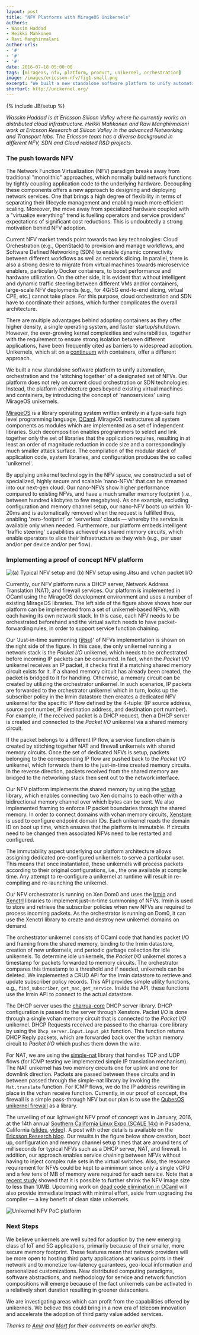 ```yaml
---
layout: post
title: "NFV Platforms with MirageOS Unikernels"
authors: 
- Wassim Haddad
- Heikki Mahkonen
- Ravi Manghirmalani
author-urls: 
- '#'
- '#'
- '#'
date: 2016-07-18 05:00:00
tags: [mirageos, nfv, platform, product, unikernel, orchestration]
image: /images/ericsson-nfv/fig1-small.png
excerpt: "We built a new standalone software platform to unify automation, orchestration and the 'stitching together' of a designated set of NFVs. Our platform does not rely on current cloud orchestration or SDN technologies. Instead, the platform architecture goes beyond existing virtual machines and containers, by introducing the concept of 'nanoservices' using MirageOS unikernels."
shorturl: http://unikernel.org/
---
```

{% include JB/setup %}

*Wassim Haddad is at Ericsson Silicon Valley where he currently works on
distributed cloud infrastructure. Heikki Mahkonen and Ravi Manghirmalani work
at Ericsson Research at Silicon Valley in the advanced Networking and
Transport labs. The Ericsson team has a diverse background in different NFV,
SDN and Cloud related R&D projects.*

### The push towards NFV

The Network Function Virtualization (NFV) paradigm breaks away from
traditional "monolithic" approaches, which normally build network functions by
tightly coupling application code to the underlying hardware. Decoupling these
components offers a new approach to designing and deploying network services.
One that brings a high degree of flexibility in terms of separating their
lifecycle management and enabling much more efficient scaling.
Moreover, the move away from specialized hardware coupled with a "virtualize
everything" trend is fuelling operators and service providers' expectations of
significant cost reductions. This is undoubtedly a strong motivation behind
NFV adoption. 

Current NFV market trends point towards two key technologies: Cloud
Orchestration (e.g., OpenStack) to provision and manage workflows, and Software
Defined Networking (SDN) to enable dynamic connectivity between different
workflows as well as network slicing. In parallel, there is also a strong
desire to migrate from virtual machines towards microservice enablers,
particularly Docker containers, to boost performance and hardware utilization.
On the other side, it is evident that without intelligent and dynamic traffic
steering between different VMs and/or containers, large-scale NFV deployments
(e.g., for 4G/5G end-to-end slicing, virtual CPE, etc.) cannot take place. For
this purpose, cloud orchestration and SDN have to coordinate their actions,
which further complicates the overall architecture. 

There are multiple advantages behind adopting containers as they offer higher
density, a single operating system, and faster startup/shutdown. However, the
ever-growing kernel complexities and vulnerabilities, together with the
requirement to ensure strong isolation between different applications, have
been frequently cited as barriers to widespread adoption.
Unikernels, which sit on a [continuum][] with containers,
offer a different approach.

We built a new standalone software platform to unify automation, orchestration
and the 'stitching together' of a designated set of NFVs. Our
platform does not rely on current cloud orchestration or SDN technologies.
Instead, the platform architecture goes beyond existing virtual machines and
containers, by introducing the concept of 'nanoservices' using MirageOS
unikernels.

[MirageOS][] is a library operating system written entirely in a type-safe high
level programming language, [OCaml][].
MirageOS restructures all system components as modules which are implemented
as a set of independent libraries. Such decomposition enables programmers to
select and link together only the set of libraries that the application
requires, resulting in at least an order of magnitude reduction in code size
and a correspondingly much smaller attack surface. The compilation of the
modular stack of application code, system libraries, and configuration
produces the so called 'unikernel'.

By applying unikernel technology in the NFV space, we constructed a set of
specialized, highly secure and scalable 'nano-NFVs' that can be streamed into
our next-gen cloud. Our nano-NFVs show higher performance compared to
existing NFVs, and have a much smaller memory footprint (i.e., between hundred
kilobytes to few megabytes). As one example, excluding configuration and
memory channel setup, our nano-NFV boots up within 10-20ms and is
automatically removed when the request is fulfilled thus, enabling
'zero-footprint' or 'serverless' clouds — whereby the service is available
only when needed. Furthermore, our platform embeds intelligent 'traffic
steering' capabilities achieved via shared memory circuits, which enable
operators to slice their infrastructure as they wish (e.g., per user and/or
per device and/or per flow).

### Implementing a proof of concept NFV platform

![(a) Typical NFV setup and (b) NFV setup using Jitsu and vchan packet I/O]({{BASE_PATH}}/images/ericsson-nfv/fig1.png)

Currently, our NFV platform runs a DHCP server, Network Address
Translation (NAT), and firewall services. Our platform is implemented in OCaml
using the MirageOS development environment and uses a number of existing
MirageOS libraries. The left side of the figure above shows how our platform
can be implemented from a set of unikernel-based NFVs, with each having its own
network stack. In this case, each NFV needs to be orchestrated beforehand and
the virtual switch needs to have packet-forwarding rules, in order to support
service function chaining. 

Our 'Just-in-time summoning ([jitsu][])' of NFVs implementation is shown on
the right side of the figure. In this case, the only unikernel running a
network stack is the _Packet I/O_ unikernel, which needs to be orchestrated
before incoming IP packets can be consumed. In fact, when the _Packet I/O_
unikernel receives an IP packet, it checks first if a matching shared memory
circuit exists for it. If a shared memory circuit has already been created,
the packet is bridged to it for handling. Otherwise, a memory circuit can be
created by utilizing the orchestrator unikernel. In such scenarios, IP packets
are forwarded to the orchestrator unikernel which in turn, looks up the
subscriber policy in the Irmin datastore then creates a dedicated NFV
unikernel for the specific IP flow defined by the 4-tuple: (IP source address,
source port number, IP destination address, and destination port number).
For example, if the received packet is a DHCP request, then a DHCP server
is created and connected to the _Packet I/O_ unikernel via a shared memory
circuit. 

If the packet belongs to a different IP flow, a service function chain is
created by stitching together NAT and firewall unikernels with shared memory
circuits. Once the set of dedicated NFVs is setup, packets belonging to the
corresponding IP flow are pushed back to the _Packet I/O_ unikernel, which
forwards them to the just-in-time created memory circuits. In the reverse
direction, packets received from the shared memory are bridged to the
networking stack then sent out to the network interface.

Our NFV platform implements the shared memory by using the [vchan][] library,
which enables connecting two Xen domains to each other with a bidirectional
memory channel over which bytes can be sent. We also implemented framing to
enforce IP packet boundaries through the shared memory. In order to connect
domains with vchan memory circuits, [Xenstore][] is used to configure endpoint
domain IDs. Each unikernel reads the domain ID on boot up time, which ensures
that the platform is immutable. If circuits need to be changed then associated
NFVs need to be restarted and configured.

The immutability aspect underlying our platform architecture allows assigning
dedicated pre-configured unikernels to serve a particular user. This means
that once instantiated, these unikernels will process packets according to
their original configurations, i.e., the one available at compile time. Any
attempt to re-configure a unikernel at runtime will result in re-compiling and
re-launching the unikernel.

Our NFV orchestrator is running on Xen Dom0 and uses the [Irmin][] and
[Xenctrl][] libraries to implement just-in-time summoning of NFVs. Irmin is
used to store and retrieve the subscriber policies when new NFVs are required
to process incoming packets. As the orchestrator is running on Dom0, it can
use the Xenctrl library to create and destroy new unikernel domains on demand. 

The orchestrator unikernel consists of OCaml code that handles packet I/O and
framing from the shared memory, binding to the Irmin datastore, creation of
new unikernels, and periodic garbage collection for idle unikernels. To
determine idle unikernels, the _Packet I/O_ unikernel stores a timestamp for
packets forwarded to memory circuits. The orchestrator compares this timestamp
to a threshold and if needed, unikernels can be deleted. We implemented a CRUD
API for the Irmin datastore to retrieve and update subscriber policy records.
This API provides simple utility functions, e.g., `find_subscriber`, `get_mac`,
`get_service`. Inside the API, these functions use the Irmin API to connect to
the actual datastore.

The DHCP server uses the [charrua-core][charrua-post] DHCP server library.
DHCP configuration is passed to the server through Xenstore. Packet I/O is
done through a single vchan memory circuit that is connected to the
_Packet I/O_ unikernel. DHCP Requests received are passed to the charrua-core
library by using the `Dhcp_server.Input.input_pkt` function. This function
returns DHCP Reply packets, which are forwarded back over the vchan memory
circuit to _Packet I/O_ which pushes them down the wire.

For NAT, we are using the [simple-nat][] library that handles TCP and UDP
flows (for ICMP testing we implemented simple IP translation mechanism).
The NAT unikernel has two memory circuits one for uplink and one for downlink
direction. Packets are passed between these circuits and in between passed
through the simple-nat library by invoking the `Nat.translate` function.
For ICMP flows, we do the IP address rewriting in place in the vchan receive
function. Currently, in our proof of concept, the firewall is a simple
pass-through NFV but our plan is to use the
[QubesOS unikernel firewall][qubes-fw] as a library.

The unveiling of our lightweight NFV proof of concept was in January, 2016, at
the 14th annual [Southern California Linux Expo (SCALE 14x)][scale14x] in
Pasadena, California ([slides][nfv-slides], [video][nfv-video]).
A post with other details is available on the
[Ericsson Research blog][ericsson-nfv]. Our results in the figure below show
creation, boot up, configuration and memory channel setup times that are
around tens of milliseconds for typical NFVs such as a DHCP server, NAT, and
firewall. In addition, our approach enables service chaining between NFVs
without having to inject complex rule sets in the virtual switches. Also, the
resource requirement for NFVs could be kept to a minimum since only a single
vCPU and a few tens of MB of memory were required for each service. Note that
a [recent study][hannes-post] showed that it is possible to further shrink the
NFV image size to less than 10MB. Upcoming work on
[dead code elimination in OCaml][#608] will also provide immediate impact with
minimal effort, aside from upgrading the compiler — a key benefit of clean
slate unikernels.

![Unikernel NFV PoC platform]({{BASE_PATH}}/images/ericsson-nfv/fig2.png)


### Next Steps

We believe unikernels are well suited for adoption by the new emerging class
of IoT and 5G applications, primarily because of their smaller, more secure
memory footprint. These features mean that network providers will be more open
to hosting third party applications at various points in their network and to
monetize low-latency guarantees, geo-local information and personalized
customizations. New distributed computing paradigms, software abstractions, and
methodology for service and network function compositions will emerge because
of the fact unikernels can be activated in a relatively short duration
resulting in greener datacenters.

We are investigating areas which can profit from the capabilities offered by
unikernels. We believe this could bring in a new era of telecom innovation and
accelerate the adoption of third party value added services.

<!-- *Edit: discuss this post on [devel.unikernel.org][discuss]*

[discuss]: http://devel.unikernel.org/ -->

*Thanks to [Amir][] and [Mort][] for their comments on earlier drafts.*

[continuum]: http://unikernel.org/blog/2015/unikernels-meet-docker
[MirageOS]: https://mirage.io
[OCaml]: http://ocaml.org
[jitsu]: http://unikernel.org/files/2015-nsdi-jitsu.pdf
[vchan]: https://github.com/mirage/ocaml-vchan
[Xenstore]: https://github.com/mirage/ocaml-xenstore
[Irmin]: http://irmin.io
[Xenctrl]: https://github.com/xapi-project/ocaml-xen-lowlevel-libs
[charrua-post]: https://mirage.io/blog/introducing-charrua-dhcp
[simple-nat]: https://github.com/yomimono/simple-nat
[qubes-fw]: https://github.com/talex5/qubes-mirage-firewall
[scale14x]: https://www.socallinuxexpo.org/scale/14x/unikernels-and-more-cloud-innovators-forum
[nfv-video]: https://www.youtube.com/watch?v=it3g4XWskkc
[nfv-slides]: http://www.slideshare.net/xen_com_mgr/unikernels-meet-nfvs-architecture-performance-and-challenges-wassim-haddad-heikki-mahkonen-ravi-manghirmalani-ericsson
[ericsson-nfv]: https://www.ericsson.com/research-blog/sdn/unikernels-meet-nfv/
[hannes-post]: https://hannes.nqsb.io/Posts/BottomUp
[#608]: https://github.com/ocaml/ocaml/pull/608
[Amir]: https://twitter.com/amirmc
[Mort]: http://mort.io
